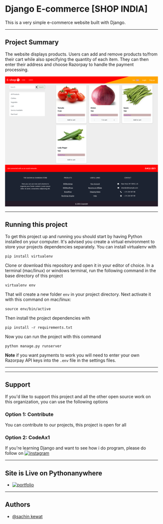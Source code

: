 # Django E-commerce [SHOP INDIA]

This is a very simple e-commerce website built with Django.

---

## Project Summary

The website displays products. Users can add and remove products to/from their cart while also specifying the quantity of each item. They can then enter their address and choose Razorpay to handle the payment processing.

[![alt text](https://raw.githubusercontent.com/CodeAx1avek/Eshop/main/Screenshot%202024-02-18%20at%2012-10-27%20Ecommerce%20Shop.png "Logo")]()

---

## Running this project

To get this project up and running you should start by having Python installed on your computer. It's advised you create a virtual environment to store your projects dependencies separately. You can install virtualenv with

```
pip install virtualenv
```

Clone or download this repository and open it in your editor of choice. In a terminal (mac/linux) or windows terminal, run the following command in the base directory of this project

```
virtualenv env
```

That will create a new folder `env` in your project directory. Next activate it with this command on mac/linux:

```
source env/bin/active
```

Then install the project dependencies with

```
pip install -r requirements.txt
```

Now you can run the project with this command

```
python manage.py runserver
```

**Note** if you want payments to work you will need to enter your own Razorpay API keys into the `.env` file in the settings files.

---

---

## Support

If you'd like to support this project and all the other open source work on this organization, you can use the following options

### Option 1: Contribute

You can contribute to our projects, this project is open for all

### Option 2: CodeAx1

If you're learning Django and want to see how i do program, please do follow on [![instagram](https://img.shields.io/badge/instagram-1DA1F2?style=for-the-badge&logo=instagram&logoColor=white)](https://www.instagram.com/codeax1)

---

## Site is Live on Pythonanywhere

- [![portfolio](https://img.shields.io/badge/my_portfolio-000?style=for-the-badge&logo=ko-fi&logoColor=white)](http://sachin111.pythonanywhere.com/)

---

## Authors

- [@sachin kewat](https://www.github.com/codeax1avek)

